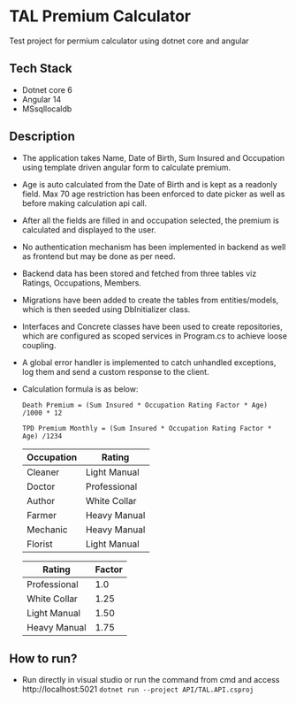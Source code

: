 # TAL Premium Calculator
Test project for permium calculator using dotnet core and angular

## Tech Stack
- Dotnet core 6
- Angular 14
- MSsqllocaldb

## Description
- The application takes Name, Date of Birth, Sum Insured and Occupation using template driven angular form to calculate premium. 
- Age is auto calculated from the Date of Birth and is kept as a readonly field. Max 70 age restriction has been enforced to date picker as well as before making calculation api call.
- After all the fields are filled in and occupation selected, the premium is calculated and displayed to the user.

- No authentication mechanism has been implemented in backend as well as frontend but may be done as per need.
- Backend data has been stored and fetched from three tables viz Ratings, Occupations, Members.
- Migrations have been added to create the tables from entities/models, which is then seeded using DbInitializer class.

- Interfaces and Concrete classes have been used to create repositories, which are configured as scoped services in Program.cs to achieve loose coupling.
- A global error handler is implemented to catch unhandled exceptions, log them and send a custom response to the client.


- Calculation formula is as below:

    `Death Premium = (Sum Insured * Occupation Rating Factor * Age) /1000 * 12`

    `TPD Premium Monthly = (Sum Insured * Occupation Rating Factor * Age) /1234`



    | Occupation  | Rating |
    | ------------- | ------------- |
    | Cleaner  | Light Manual  |
    | Doctor  | Professional  |
    | Author  | White Collar  |
    | Farmer  | Heavy Manual  |
    | Mechanic  | Heavy Manual  |
    | Florist  | Light Manual  |


    | Rating  | Factor |
    | ------------- | ------------- |
    | Professional  | 1.0  |
    | White Collar  | 1.25  |
    | Light Manual  | 1.50 |
    | Heavy Manual  | 1.75  |

## How to run?
   - Run directly in visual studio or run the command from cmd and access http://localhost:5021
        `dotnet run --project API/TAL.API.csproj` 



